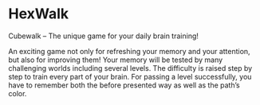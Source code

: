 # HexWalk

Cubewalk – The unique game for your daily brain training!

An exciting game not only for refreshing your memory and your attention, but also for improving them!
Your memory will be tested by many challenging worlds including several levels. The difficulty is raised step by step to train every part of your brain. For passing a level successfully, you have to remember both the before presented way as well as the path’s color. 
